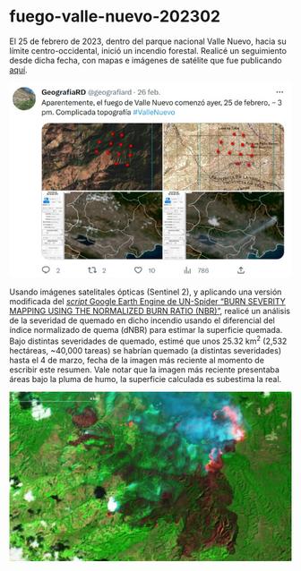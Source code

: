 # fuego-valle-nuevo-202302

El 25 de febrero de 2023, dentro del parque nacional Valle Nuevo, hacia su límite centro-occidental, inició un incendio forestal. Realicé un seguimiento desde dicha fecha, con mapas e imágenes de satélite que fue publicando [aquí](https://twitter.com/geografiard).

![](repo-captura-1.jpg)

Usando imágenes satelitales ópticas (Sentinel 2), y aplicando una versión modificada del [*script* Google Earth Engine de UN-Spider “BURN SEVERITY MAPPING USING THE NORMALIZED BURN RATIO (NBR)”](https://un-spider.org/advisory-support/recommended-practices/recommended-practice-burn-severity/burn-severity-earth-engine), realicé un análisis de la severidad de quemado en dicho incendio usando el diferencial del índice normalizado de quema (dNBR) para estimar la superficie quemada. Bajo distintas severidades de quemado, estimé que unos 25.32 km<sup>2</sup> (2,532 hectáreas, ~40,000 tareas) se habrían quemado (a distintas severidades) hasta el 4 de marzo, fecha de la imagen más reciente al momento de escribir este resumen. Vale notar que la imagen más reciente presentaba áreas bajo la pluma de humo, la superficie calculada es subestima la real.

![](repo-captura-2-y-3.gif)

